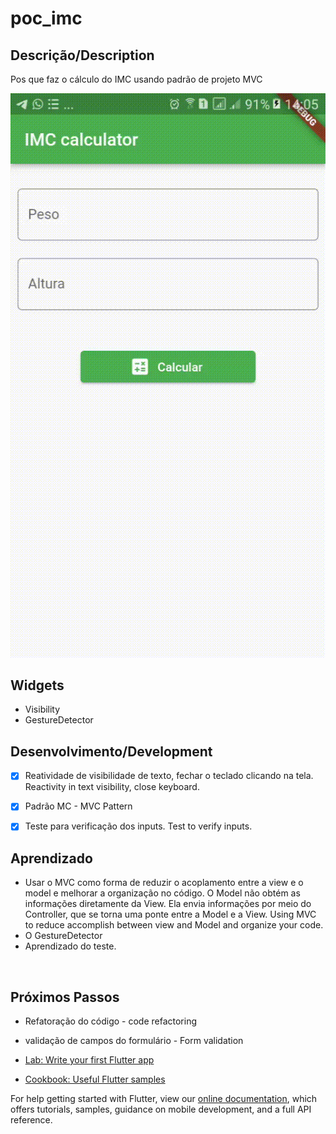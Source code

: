 # poc_imc

## Descrição/Description
Pos que faz o cálculo do IMC usando padrão de projeto MVC


![](./assets/imc_record.gif)


## Widgets
- Visibility
- GestureDetector

## Desenvolvimento/Development
- [x] Reatividade de visibilidade de texto, fechar o teclado clicando na tela. Reactivity in text visibility, close keyboard.
- [x] Padrão MC - MVC Pattern
- [x] Teste para verificação dos inputs. Test to verify inputs.


## Aprendizado
- Usar o MVC como forma de reduzir o acoplamento entre a view e o model e melhorar a organização no código.
O Model não obtém as informações diretamente da View. Ela envia informações por meio do Controller, que se torna uma ponte entre a Model e a View. Using MVC to reduce accomplish between view and Model and organize your code.
- O GestureDetector 
- Aprendizado do teste.
<br>

## Próximos Passos
- Refatoração do código - code refactoring
- validação de campos do formulário - Form validation

- [Lab: Write your first Flutter app](https://flutter.dev/docs/get-started/codelab)
- [Cookbook: Useful Flutter samples](https://flutter.dev/docs/cookbook)

For help getting started with Flutter, view our
[online documentation](https://flutter.dev/docs), which offers tutorials,
samples, guidance on mobile development, and a full API reference.